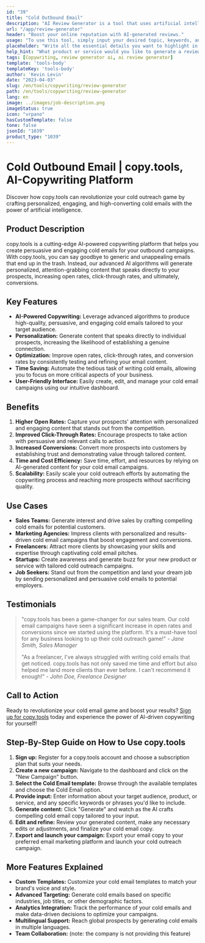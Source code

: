 ```yaml
---
id: "39"
title: "Cold Outbound Email"
description: "AI Review Generator is a tool that uses artificial intelligence to create authentic and persuasive reviews for products or services. Save time and effort by generating realistic, coherent, and engaging reviews based on a given topic or keywords to enhance your online presence and credibility."
url: "/app/review-generator"
header: "Boost your online reputation with AI-generated reviews."
usage: "To use this tool, simply input your desired topic, keywords, and key features of the product or service. The AI Review Generator will then create a well-structured, unique, and persuasive review based on your input."
placeholder: "Write all the essential details you want to highlight in the review, for instance:\n\n Key Points:\n \n1. Excellent customer service\n2. High-quality product\n3. Fast shipping\n\n keywords: customer service, product quality, shipping\n\n"
help_hint: "What product or service would you like to generate a review for? Enter some keywords related to the topic and we will create a compelling review based on your input. It is recommended to list the key points you want to highlight in the review."
tags: [Copywriting, review generator ai, ai review generator]
template: 'tools-body'
templateKey: 'tools-body'
author: 'Kevin Levin'
date: "2023-04-03"
slug: /en/tools/copywriting/review-generator
path: /en/tools/copywriting/review-generator
lang: en
image: ../images/job-description.png
imageStatus: true
icon: "vrpano"
hasCustomTemplate: false
tone: false
jsonId: "1039"
product_type: "1039"
---
```

# Cold Outbound Email | copy.tools, AI-Copywriting Platform

Discover how copy.tools can revolutionize your cold outreach game by crafting personalized, engaging, and high-converting cold emails with the power of artificial intelligence.

## Product Description

copy.tools is a cutting-edge AI-powered copywriting platform that helps you create persuasive and engaging cold emails for your outbound campaigns. With copy.tools, you can say goodbye to generic and unappealing emails that end up in the trash. Instead, our advanced AI algorithms will generate personalized, attention-grabbing content that speaks directly to your prospects, increasing open rates, click-through rates, and ultimately, conversions.

## Key Features

- **AI-Powered Copywriting:** Leverage advanced algorithms to produce high-quality, persuasive, and engaging cold emails tailored to your target audience.
- **Personalization:** Generate content that speaks directly to individual prospects, increasing the likelihood of establishing a genuine connection.
- **Optimization:** Improve open rates, click-through rates, and conversion rates by consistently testing and refining your email content.
- **Time Saving:** Automate the tedious task of writing cold emails, allowing you to focus on more critical aspects of your business.
- **User-Friendly Interface:** Easily create, edit, and manage your cold email campaigns using our intuitive dashboard.

## Benefits

1. **Higher Open Rates:** Capture your prospects' attention with personalized and engaging content that stands out from the competition.
2. **Improved Click-Through Rates:** Encourage prospects to take action with persuasive and relevant calls to action.
3. **Increased Conversions:** Convert more prospects into customers by establishing trust and demonstrating value through tailored content.
4. **Time and Cost Efficiency:** Save time, effort, and resources by relying on AI-generated content for your cold email campaigns.
5. **Scalability:** Easily scale your cold outreach efforts by automating the copywriting process and reaching more prospects without sacrificing quality.

## Use Cases

- **Sales Teams:** Generate interest and drive sales by crafting compelling cold emails for potential customers.
- **Marketing Agencies:** Impress clients with personalized and results-driven cold email campaigns that boost engagement and conversions.
- **Freelancers:** Attract more clients by showcasing your skills and expertise through captivating cold email pitches.
- **Startups:** Create awareness and generate buzz for your new product or service with tailored cold outreach campaigns.
- **Job Seekers:** Stand out from the competition and land your dream job by sending personalized and persuasive cold emails to potential employers.

## Testimonials

> "copy.tools has been a game-changer for our sales team. Our cold email campaigns have seen a significant increase in open rates and conversions since we started using the platform. It's a must-have tool for any business looking to up their cold outreach game!" - _Jane Smith, Sales Manager_
>
> "As a freelancer, I've always struggled with writing cold emails that get noticed. copy.tools has not only saved me time and effort but also helped me land more clients than ever before. I can't recommend it enough!" - _John Doe, Freelance Designer_

## Call to Action

Ready to revolutionize your cold email game and boost your results? [Sign up for copy.tools](https://www.copy.tools) today and experience the power of AI-driven copywriting for yourself!

## Step-By-Step Guide on How to Use copy.tools

1. **Sign up:** Register for a copy.tools account and choose a subscription plan that suits your needs.
2. **Create a new campaign:** Navigate to the dashboard and click on the "New Campaign" button.
3. **Select the Cold Email template:** Browse through the available templates and choose the Cold Email option.
4. **Provide input:** Enter information about your target audience, product, or service, and any specific keywords or phrases you'd like to include.
5. **Generate content:** Click "Generate" and watch as the AI crafts compelling cold email copy tailored to your input.
6. **Edit and refine:** Review your generated content, make any necessary edits or adjustments, and finalize your cold email copy.
7. **Export and launch your campaign:** Export your email copy to your preferred email marketing platform and launch your cold outreach campaign.

## More Features Explained

- **Custom Templates:** Customize your cold email templates to match your brand's voice and style.
- **Advanced Targeting:** Generate cold emails based on specific industries, job titles, or other demographic factors.
- **Analytics Integration:** Track the performance of your cold emails and make data-driven decisions to optimize your campaigns.
- **Multilingual Support:** Reach global prospects by generating cold emails in multiple languages.
- **Team Collaboration:** (note: the company is not providing this feature)

